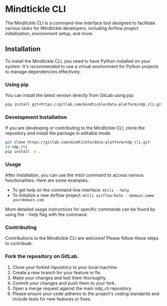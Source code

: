 # Mindtickle CLI

The Mindtickle CLI is a command-line interface tool designed to facilitate various tasks for Mindtickle developers, including Airflow project initialization, environment setup, and more.

## Installation

To install the Mindtickle CLI, you need to have Python installed on your system. It's recommended to use a virtual environment for Python projects to manage dependencies effectively.

### Using pip

You can install the latest version directly from GitLab using pip:

```bash
pip install git+https://gitlab.com/mindtickle/data-platform/ndp_cli.git
```

### Development Installation

If you are developing or contributing to the Mindtickle CLI, clone the repository and install the package in editable mode:

```bash
git clone https://gitlab.com/mindtickle/data-platform/ndp_cli.git
cd ndp_cli
pip install -e .
```

### Usage

After installation, you can use the mtcli command to access various functionalities. Here are some examples:

- To get help on the command-line interface: `mtcli --help`
- To initialize a new Airflow project: `mtcli airflow-helm --domain_name yourdomain.com`

More detailed usage instructions for specific commands can be found by using the --help flag with the command.

### Contributing

Contributions to the Mindtickle CLI are welcome! Please follow these steps to contribute:

### Fork the repository on GitLab.

1. Clone your forked repository to your local machine.
2. Create a new branch for your feature or fix.
3. Make your changes and test them thoroughly.
4. Commit your changes and push them to your fork.
5. Open a merge request against the main ndp_cli repository.
6. Please ensure your code adheres to the project's coding standards and include tests for new features or fixes.
